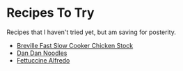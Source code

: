 # Recipes To Try

Recipes that I haven't tried yet, but am saving for posterity.

* [Breville Fast Slow Cooker Chicken Stock](chicken_stock.md)
* [Dan Dan Noodles](dandan.md)
* [Fettuccine Alfredo](alfredo.md)
